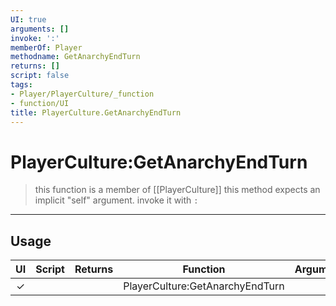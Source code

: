 ```yaml
---
UI: true
arguments: []
invoke: ':'
memberOf: Player
methodname: GetAnarchyEndTurn
returns: []
script: false
tags:
- Player/PlayerCulture/_function
- function/UI
title: PlayerCulture.GetAnarchyEndTurn
---
```

# PlayerCulture:GetAnarchyEndTurn
> this function is a member of [[PlayerCulture]]
> this method expects an implicit "self" argument. invoke it with `:`
-----
## Usage
|  UI | Script | Returns | Function | Arguments |
|:---:|:------:|-------:|:--------:|:---------|
|✓| ||PlayerCulture:GetAnarchyEndTurn||
